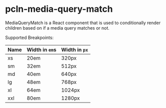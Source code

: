 # pcln-media-query-match

MediaQueryMatch is a React component that is used to conditionally render children based on if a media query matches or not.

Supported Breakpoints:

| Name | Width in `em`s | Width in `px` |
| ---- | -------------- | ------------- |
| xs   | 20em           | 320px         |
| sm   | 32em           | 512px         |
| md   | 40em           | 640px         |
| lg   | 48em           | 768px         |
| xl   | 64em           | 1024px        |
| xxl  | 80em           | 1280px        |

